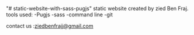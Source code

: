 "# static-website-with-sass-pugjs" 
static website created by zied Ben Fraj.
tools used:
-Pugjs 
-sass 
-command line
-git

contact us :ziedbenfrajj@gmail.com
